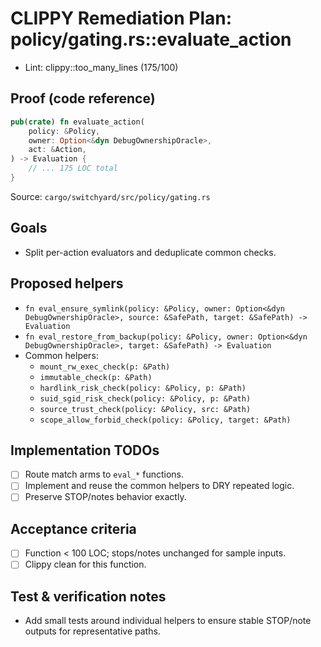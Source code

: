 # CLIPPY Remediation Plan: policy/gating.rs::evaluate_action

- Lint: clippy::too_many_lines (175/100)

## Proof (code reference)

```rust
pub(crate) fn evaluate_action(
    policy: &Policy,
    owner: Option<&dyn DebugOwnershipOracle>,
    act: &Action,
) -> Evaluation {
    // ... 175 LOC total
}
```

Source: `cargo/switchyard/src/policy/gating.rs`

## Goals

- Split per-action evaluators and deduplicate common checks.

## Proposed helpers

- `fn eval_ensure_symlink(policy: &Policy, owner: Option<&dyn DebugOwnershipOracle>, source: &SafePath, target: &SafePath) -> Evaluation`
- `fn eval_restore_from_backup(policy: &Policy, owner: Option<&dyn DebugOwnershipOracle>, target: &SafePath) -> Evaluation`
- Common helpers:
  - `mount_rw_exec_check(p: &Path)`
  - `immutable_check(p: &Path)`
  - `hardlink_risk_check(policy: &Policy, p: &Path)`
  - `suid_sgid_risk_check(policy: &Policy, p: &Path)`
  - `source_trust_check(policy: &Policy, src: &Path)`
  - `scope_allow_forbid_check(policy: &Policy, target: &Path)`

## Implementation TODOs

- [ ] Route match arms to `eval_*` functions.
- [ ] Implement and reuse the common helpers to DRY repeated logic.
- [ ] Preserve STOP/notes behavior exactly.

## Acceptance criteria

- [ ] Function < 100 LOC; stops/notes unchanged for sample inputs.
- [ ] Clippy clean for this function.

## Test & verification notes

- Add small tests around individual helpers to ensure stable STOP/note outputs for representative paths.
